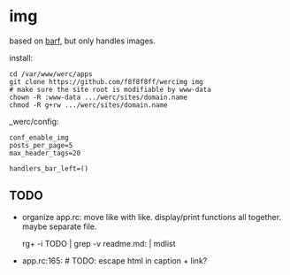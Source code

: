 # img

based on [barf](https://code.9front.org/hg/barf), but only handles images.

install:

	cd /var/www/werc/apps
	git clone https://github.com/f8f8f8ff/wercimg img
	# make sure the site root is modifiable by www-data
	chown -R :www-data .../werc/sites/domain.name
	chmod -R g+rw .../werc/sites/domain.name

_werc/config:

	conf_enable_img
	posts_per_page=5
	max_header_tags=20

	handlers_bar_left=()

## TODO

- organize app.rc: move like with like. display/print functions all together. maybe separate file.

	rg+ -i TODO | grep -v readme.md: | mdlist

- app.rc:165:	# TODO: escape html in caption + link?
